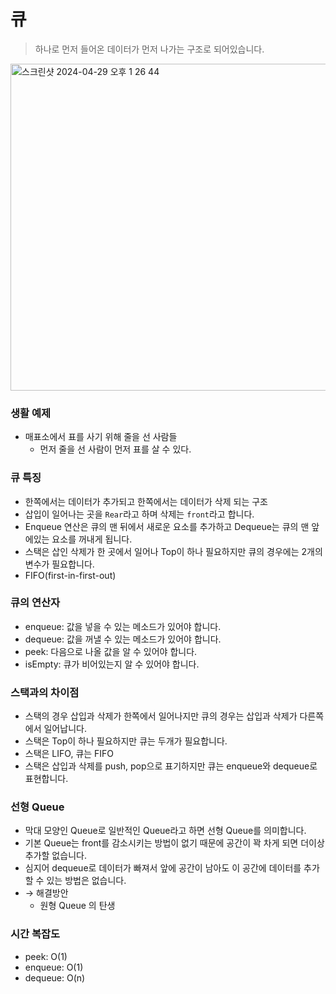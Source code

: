 # 큐

> 하나로 먼저 들어온 데이터가 먼저 나가는 구조로 되어있습니다.
> 

<img width="523" alt="스크린샷 2024-04-29 오후 1 26 44" src="https://github.com/jjunhaa0211/Algorithm-Junha/assets/102890390/3eca840c-1c0e-4a01-8000-91efc70ddd27">


### 생활 예제

- 매표소에서 표를 사기 위해 줄을 선 사람들
    - 먼저 줄을 선 사람이 먼저 표를 살 수 있다.

### 큐 특징

- 한쪽에서는 데이터가 추가되고 한쪽에서는 데이터가 삭제 되는 구조
- 삽입이 일어나는 곳을 `Rear`라고 하며 삭제는 `front`라고 합니다.
- Enqueue 연산은 큐의 맨 뒤에서 새로운 요소를 추가하고 Dequeue는 큐의 맨 앞에있는 요소를 꺼내게 됩니다.
- 스택은 삽인 삭제가 한 곳에서 일어나 Top이 하나 필요하지만 큐의 경우에는 2개의 변수가 필요합니다.
- FIFO(first-in-first-out)

### 큐의 연산자

- enqueue: 값을 넣을 수 있는 메소드가 있어야 합니다.
- dequeue: 값을 꺼낼 수 있는 메소드가 있어야 합니다.
- peek: 다음으로 나올 값을 알 수 있어야 합니다.
- isEmpty: 큐가 비어있는지 알 수 있어야 합니다.

### 스택과의 차이점

- 스택의 경우 삽입과 삭제가 한쪽에서 일어나지만 큐의 경우는 삽입과 삭제가 다른쪽에서 일어납니다.
- 스택은 Top이 하나 필요하지만 큐는 두개가 필요합니다.
- 스택은 LIFO, 큐는 FIFO
- 스택은 삽입과 삭제를 push, pop으로 표기하지만 큐는 enqueue와 dequeue로 표현합니다.

### 선형 Queue

- 막대 모양인 Queue로 일반적인 Queue라고 하면 선형 Queue를 의미합니다.
- 기본 Queue는 front를 감소시키는 방법이 없기 때문에 공간이 꽉 차게 되면 더이상 추가할 없습니다.
- 심지어 dequeue로 데이터가 빠져서 앞에 공간이 남아도 이 공간에 데이터를 추가할 수 있는 방법은 없습니다.
- → 해결방안
    - 원형 Queue 의 탄생

### 시간 복잡도
- peek: O(1)
- enqueue: O(1)
- dequeue: O(n)
